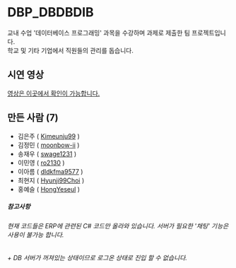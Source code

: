 # DBP_DBDBDIB

교내 수업 '데이터베이스 프로그래밍' 과목을 수강하며 과제로 제출한 팀 프로젝트입니다.   
학교 및 기타 기업에서 직원들의 관리를 돕습니다.

## 시연 영상
[영상은 이곳에서 확인이 가능합니다.](https://youtu.be/ZKDVAGsW3LM)

## 만든 사람 (7)
- 김은주 ( [Kimeunju99](https://github.com/Kimeunju99) )
- 김정민 ( [moonbow-ii](https://github.com/moonbow-ii) )
- 송재우 ( [swage1231](https://github.com/swage1231) )
- 이민영 ( [ro2130](https://github.com/ro2130) )
- 이아름 ( [dldkfma9577](https://github.com/dldkfma9577) )
- 최현지 ( [Hyunji99Choi](https://github.com/Hyunji99Choi) )
- 홍예슬 ( [HongYeseul](https://github.com/HongYeseul) )

##### 참고사항
###### 현재 코드들은 ERP에 관련된 C# 코드만 올라와 있습니다. 서버가 필요한 '채팅' 기능은 사용이 불가능 합니다.
###### + DB 서버가 꺼져있는 상태이므로 로그온 상태로 진입 할 수 없습니다.

